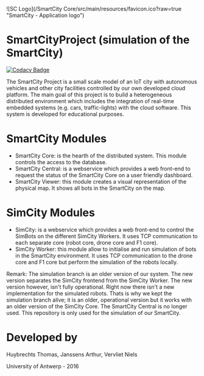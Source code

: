 ![SC Logo](/SmartCity Core/src/main/resources/favicon.ico?raw=true "SmartCity - Application logo")

SmartCityProject (simulation of the SmartCity)
================

[![Codacy Badge](https://api.codacy.com/project/badge/Grade/461c995ba3d3429eb5d67fd1eba67c19)](https://www.codacy.com/app/SmartCity-UAntwerpen/SmartCityProject?utm_source=github.com&amp;utm_medium=referral&amp;utm_content=SmartCity-UAntwerpen/SmartCityProject&amp;utm_campaign=Badge_Grade)

The SmartCity Project is a small scale model of an IoT city with autonomous vehicles and other city facilities
controlled by our own developed cloud platform. The main goal of this project is to build a heterogeneous
distributed environment which includes the integration of real-time embedded systems (e.g. cars, traffic-lights)
with the cloud software. This system is developed for educational purposes.


SmartCity Modules
=================

 - SmartCity Core: is the hearth of the distributed system. This module controls the access to the database.
 - SmartCity Central: is a webservice which provides a web front-end to request the status of the SmartCity Core on a user friendly dashboard.
 - SmartCity Viewer: this module creates a visual representation of the physical map. It shows all bots in the SmartCity on the map.


SimCity Modules
===============

 - SimCity: is a webservice which provides a web front-end to control the SimBots on the different SimCity Workers. It uses TCP communication to each separate core (robot core, drone core and F1 core).
 - SimCity Worker: this module allow to initialise and run simulation of bots in the SmartCity environment. It uses TCP communication to the drone core and F1 core but perform the simulation of the robots locally.
 
Remark: The simulation branch is an older version of our system. The new version separates the SimCity frontend from the SimCity Worker. The new version however, isn't fully operational. Right now there isn't a new implementation for the simulated robots. Thats is why we kept the simulation branch alive; it is an older, operational version but it works with an older version of the SimCity Core. 
The SmartCity Central is no longer used. This repository is only used for the simulation of our SmartCity. 


Developed by
============

Huybrechts Thomas,
Janssens Arthur,
Vervliet Niels

University of Antwerp - 2016
